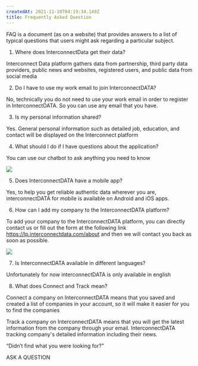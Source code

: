 ```yaml
---
createdAt: 2021-11-10T04:19:34.149Z
title: Frequently Asked Question
---
```

<!--StartFragment-->

FAQ is a document (as on a website) that provides answers to a list of typical questions that users might ask regarding a particular subject. 



1. Where does InterconnectData get their data?

Interconnect Data platform gathers data from partnership, third party data providers, public news and websites, registered users, and public data from social media



2. Do I have to use my work email to join InterconnectDATA?

No, technically you do not need to use your work email in order to register in InterconnectDATA. So you can use any email that you have.



3. Is my personal information shared?

Yes. General personal information such as detailed job, education, and contact will be displayed on the Interconnect platform



4. What should I do if I have questions about the application?

You can use our chatbot to ask anything you need to know

![](https://lh5.googleusercontent.com/eidrgCPXX2HcNwaxTPthyz3x2ceXjV6jyqXpffsmP71p2wpVQ7wz-0GnJ2EK7XheMhOPh5VyDB-bg01AjQQwUaVCkozl30GVlpsuhagga0IWrweq3BEJMGQhBJ31U8SUt4NZj4D3)



5. Does InterconnectDATA have a mobile app?

Yes, to help you get reliable authentic data wherever you are, interconnectDATA for mobile is available on Android and iOS apps.



6. How can I add my company to the InterconnectDATA platform?

To add your company to the InterconnectDATA platform, you can directly contact us or fill out the form at the following link <https://lp.interconnectdata.com/about> and then we will contact you back as soon as possible.

![](https://lh3.googleusercontent.com/_fIIQ_t5_4NX6mag6ZqY0uUjbl2Lc6r9VQkbWdyAG-vzM5tKH7VeqXutouSEIdMDHMBfZMakD2S0eJbLoA9AhYPpXUUceZuHnNkU94gFw09kRQ_aufzxpZwyyr2RsDlHB3G-6qde)



7. Is InterconnectDATA available in different languages?

Unfortunately for now interconnectDATA is only available in english 



8. What does Connect and Track mean?

Connect a company on InterconnectDATA means that you saved and created a list of companies in your account, so it will make it easier for you to find the companies



Track a company on InterconnectDATA means that you will get the latest information from the company through your email. InterconnectDATA tracking company's detailed information including their news.



“Didn’t find what you were looking for?” 

ASK A QUESTION



<!--EndFragment-->